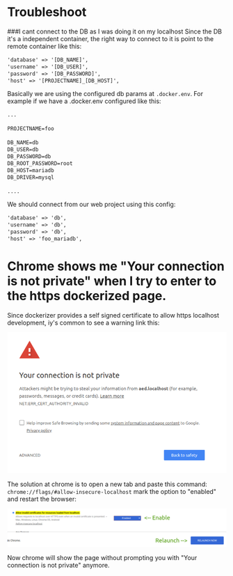 # Troubleshoot

###I cant connect to the DB as I was doing it on my localhost
Since the DB it's a independent container, the right way to connect to it is point to the remote container like this:

```
'database' => '[DB_NAME]',
'username' => '[DB_USER]',
'password' => '[DB_PASSWORD]',
'host' => '[PROJECTNAME]_[DB_HOST]',
```
Basically we are using the configured db params at `.docker.env`. For example if we have a .docker.env configured like this: 

```
...

PROJECTNAME=foo

DB_NAME=db
DB_USER=db
DB_PASSWORD=db
DB_ROOT_PASSWORD=root
DB_HOST=mariadb
DB_DRIVER=mysql

....
```

We should connect from our web project using this config:
```
'database' => 'db',
'username' => 'db',
'password' => 'db',
'host' => 'foo_mariadb',
```

# Chrome shows me "Your connection is not private" when I try to enter to the https dockerized page.

Since dockerizer provides a self signed certificate to allow https localhost development, iy's common to see a warning link this:

![](img/your-connection-is-not-private.png)

The solution at chrome is to open a new tab and paste this command: `chrome://flags/#allow-insecure-localhost` mark the option to "enabled" and restart the browser:

![](img/conf-chrome-allow-https-self-signed.png) 

Now chrome will show the page without prompting you with "Your connection is not private" anymore.